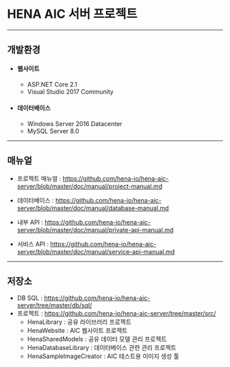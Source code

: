 # HENA AIC 서버 프로젝트
--------------------------------
## 개발환경
- #### 웹사이트
    - ASP.NET Core 2.1
    - Visual Studio 2017 Community

- #### 데이터베이스
    - Windows Server 2016 Datacenter
    - MySQL Server 8.0

--------------------------------
## 매뉴얼
- 프로젝트 매뉴얼 : https://github.com/hena-io/hena-aic-server/blob/master/doc/manual/project-manual.md
  
- 데이터베이스 : https://github.com/hena-io/hena-aic-server/blob/master/doc/manual/database-manual.md

- 내부 API : https://github.com/hena-io/hena-aic-server/blob/master/doc/manual/private-api-manual.md

- 서비스 API : https://github.com/hena-io/hena-aic-server/blob/master/doc/manual/service-api-manual.md
----------------------------------------
## 저장소
   - DB SQL : https://github.com/hena-io/hena-aic-server/tree/master/db/sql/
   - 프로젝트 : https://github.com/hena-io/hena-aic-server/tree/master/src/
        - HenaLibrary : 공유 라이브러리 프로젝트
        - HenaWebsite : AIC 웹사이트 프로젝트
        - HenaSharedModels : 공유 데이터 모델 관리 프로젝트
        - HenaDatabaseLibrary : 데이터베이스 관련 관리 프로젝트
        - HenaSampleImageCreator : AIC 테스트용 이미지 생성 툴